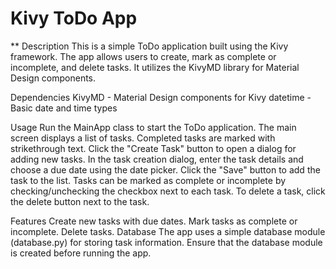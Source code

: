 # Kivy ToDo App

** Description
This is a simple ToDo application built using the Kivy framework. The app allows users to create, mark as complete or incomplete, and delete tasks. It utilizes the KivyMD library for Material Design components.

Dependencies
KivyMD - Material Design components for Kivy
datetime - Basic date and time types

Usage
Run the MainApp class to start the ToDo application.
The main screen displays a list of tasks. Completed tasks are marked with strikethrough text.
Click the "Create Task" button to open a dialog for adding new tasks.
In the task creation dialog, enter the task details and choose a due date using the date picker.
Click the "Save" button to add the task to the list.
Tasks can be marked as complete or incomplete by checking/unchecking the checkbox next to each task.
To delete a task, click the delete button next to the task.

Features
Create new tasks with due dates.
Mark tasks as complete or incomplete.
Delete tasks.
Database
The app uses a simple database module (database.py) for storing task information. Ensure that the database module is created before running the app.
